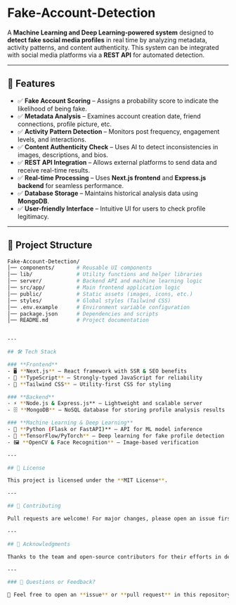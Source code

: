 # Fake-Account-Detection 

A **Machine Learning and Deep Learning-powered system** designed to **detect fake social media profiles** in real time by analyzing metadata, activity patterns, and content authenticity. This system can be integrated with social media platforms via a **REST API** for automated detection.  

---

## 📌 Features  

- ✅ **Fake Account Scoring** – Assigns a probability score to indicate the likelihood of being fake.  
- ✅ **Metadata Analysis** – Examines account creation date, friend connections, profile picture, etc.  
- ✅ **Activity Pattern Detection** – Monitors post frequency, engagement levels, and interactions.  
- ✅ **Content Authenticity Check** – Uses AI to detect inconsistencies in images, descriptions, and bios.  
- ✅ **REST API Integration** – Allows external platforms to send data and receive real-time results.  
- ✅ **Real-time Processing** – Uses **Next.js frontend** and **Express.js backend** for seamless performance.  
- ✅ **Database Storage** – Maintains historical analysis data using **MongoDB**.  
- ✅ **User-friendly Interface** – Intuitive UI for users to check profile legitimacy.  

---

## 📂 Project Structure  

```bash
Fake-Account-Detection/
│── components/       # Reusable UI components  
│── lib/              # Utility functions and helper libraries  
│── server/           # Backend API and machine learning logic  
│── src/app/          # Main frontend application logic  
│── public/           # Static assets (images, icons, etc.)  
│── styles/           # Global styles (Tailwind CSS)  
│── .env.example      # Environment variable configuration  
│── package.json      # Dependencies and scripts  
│── README.md         # Project documentation  


---

## 🛠️ Tech Stack  

### **Frontend**  
- 🖥️ **Next.js** – React framework with SSR & SEO benefits  
- 📜 **TypeScript** – Strongly-typed JavaScript for reliability  
- 🎨 **Tailwind CSS** – Utility-first CSS for styling  

### **Backend**  
- ⚡ **Node.js & Express.js** – Lightweight and scalable server  
- 🗄️ **MongoDB** – NoSQL database for storing profile analysis results  

### **Machine Learning & Deep Learning**  
- 🧠 **Python (Flask or FastAPI)** – API for ML model inference  
- 🤖 **TensorFlow/PyTorch** – Deep learning for fake profile detection  
- 🖼️ **OpenCV & Face Recognition** – Image-based verification  

---

## 📜 License  

This project is licensed under the **MIT License**.  

---

## 🤝 Contributing  

Pull requests are welcome! For major changes, please open an issue first.  

---

## 🌟 Acknowledgments  

Thanks to the team and open-source contributors for their efforts in developing this project!  

---

### 💬 Questions or Feedback?  

📩 Feel free to open an **issue** or **pull request** in this repository!  
```
